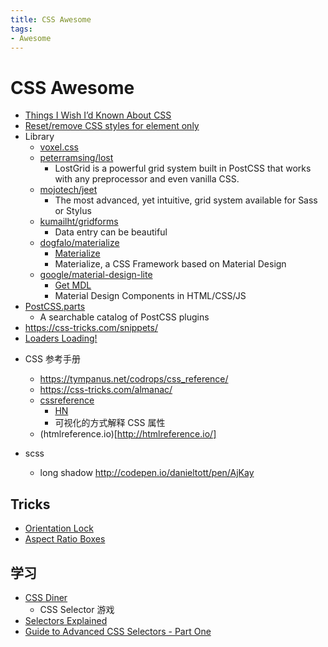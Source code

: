 ```yaml
---
title: CSS Awesome
tags:
- Awesome
---
```


# CSS Awesome

- [Things I Wish I’d Known About CSS ](https://news.ycombinator.com/item?id=23868355)
- [Reset/remove CSS styles for element only](https://stackoverflow.com/q/15901030/1870054)
- Library
  - [voxel.css](http://www.voxelcss.com/)
  - [peterramsing/lost](https://github.com/peterramsing/lost)
    - LostGrid is a powerful grid system built in PostCSS that works with any preprocessor and even vanilla CSS.
  - [mojotech/jeet](https://github.com/mojotech/jeet)
    - The most advanced, yet intuitive, grid system available for Sass or Stylus
  - [kumailht/gridforms](https://github.com/kumailht/gridforms)
    - Data entry can be beautiful
  - [dogfalo/materialize](https://github.com/dogfalo/materialize)
    - [Materialize](https://materializecss.com)
    - Materialize, a CSS Framework based on Material Design
  - [google/material-design-lite](https://github.com/google/material-design-lite)
    - [Get MDL](https://getmdl.io/)
    - Material Design Components in HTML/CSS/JS
- [PostCSS.parts](https://www.postcss.parts/)
  - A searchable catalog of PostCSS plugins
- https://css-tricks.com/snippets/
- [Loaders Loading!](https://codepen.io/collection/jifIK)

* CSS 参考手册

  - https://tympanus.net/codrops/css_reference/
  - https://css-tricks.com/almanac/
  - [cssreference](http://cssreference.io/)
    - [HN](https://news.ycombinator.com/item?id=13031492)
    - 可视化的方式解释 CSS 属性
  - (htmlreference.io)[http://htmlreference.io/]

* scss
  - long shadow http://codepen.io/danieltott/pen/AjKay

## Tricks

- [Orientation Lock](https://css-tricks.com/snippets/css/orientation-lock/)
- [Aspect Ratio Boxes](https://css-tricks.com/aspect-ratio-boxes/)

## 学习
- [CSS Diner](https://flukeout.github.io/)
  - CSS Selector 游戏
- [Selectors Explained](https://kittygiraudel.github.io/selectors-explained/)
- [Guide to Advanced CSS Selectors - Part One](https://moderncss.dev/guide-to-advanced-css-selectors-part-one/)
